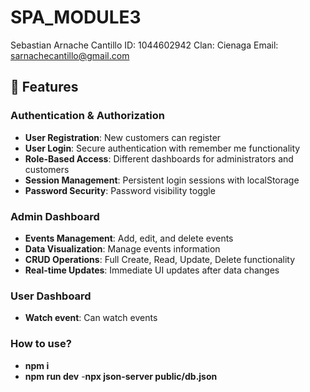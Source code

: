 # SPA_MODULE3
Sebastian Arnache Cantillo
ID: 1044602942
Clan: Cienaga
Email: sarnachecantillo@gmail.com
## 🚀 Features

### Authentication & Authorization
- **User Registration**: New customers can register 
- **User Login**: Secure authentication with remember me functionality
- **Role-Based Access**: Different dashboards for administrators and customers
- **Session Management**: Persistent login sessions with localStorage
- **Password Security**: Password visibility toggle 
### Admin Dashboard
- **Events Management**: Add, edit, and delete events
- **Data Visualization**: Manage events information
- **CRUD Operations**: Full Create, Read, Update, Delete functionality
- **Real-time Updates**: Immediate UI updates after data changes

### User Dashboard
- **Watch event**: Can watch events

### How to use?
 - **npm i**
 - **npm run dev**
 -**npx json-server public/db.json**


